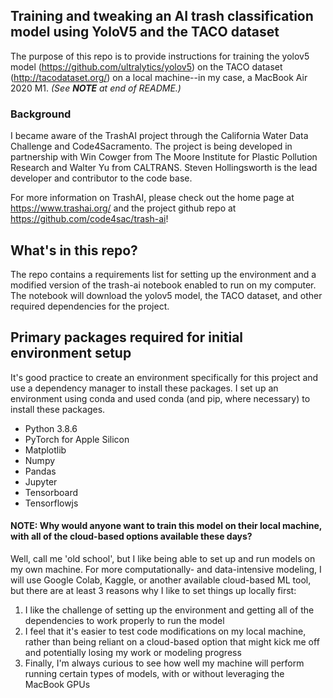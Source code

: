 ## Training and tweaking an AI trash classification model using YoloV5 and the TACO dataset
The purpose of this repo is to provide instructions for training the yolov5 model (https://github.com/ultralytics/yolov5) on the TACO dataset (http://tacodataset.org/) on a local machine--in my case, a MacBook Air 2020 M1.  *(See **NOTE** at end of README.)*

### Background
I became aware of the TrashAI project through the California Water Data Challenge and Code4Sacramento.  The project is being developed in partnership with Win Cowger from The Moore Institute for Plastic Pollution Research and Walter Yu from CALTRANS.  Steven Hollingsworth is the lead developer and contributor to the code base.  

For more information on TrashAI, please check out the home page at https://www.trashai.org/ and the project github repo at https://github.com/code4sac/trash-ai!

## What's in this repo?
The repo contains a requirements list for setting up the environment and a modified version of the trash-ai notebook enabled to run on my computer.  The notebook will download the yolov5 model, the TACO dataset, and other required dependencies for the project. 

## Primary packages required for initial environment setup 
It's good practice to create an environment specifically for this project and use a dependency manager to install these packages.  I set up an environment using conda and used conda (and pip, where necessary) to install these packages. 
- Python 3.8.6
- PyTorch for Apple Silicon
- Matplotlib
- Numpy
- Pandas
- Jupyter
- Tensorboard
- Tensorflowjs

#### NOTE:  Why would anyone want to train this model on their local machine, with all of the cloud-based options available these days?
Well, call me 'old school', but I like being able to set up and run models on my own machine.  For more computationally- and data-intensive modeling, I will use Google Colab, Kaggle, or another available cloud-based ML tool, but there are at least 3 reasons why I like to set things up locally first:
1.  I like the challenge of setting up the environment and getting all of the dependencies to work properly to run the model
2.  I feel that it's easier to test code modifications on my local machine, rather than being reliant on a cloud-based option that might kick me off and potentially losing my work or modeling progress
3.  Finally, I'm always curious to see how well my machine will perform running certain types of models, with or without leveraging the MacBook GPUs

